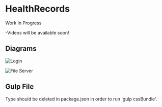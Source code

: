 # HealthRecords

Work In Progress

-Videos will be available soon!

## Diagrams

![Login](https://user-images.githubusercontent.com/70611110/148664506-9519e9a0-a256-4761-8b96-8636023ff450.png)

![File Server](https://user-images.githubusercontent.com/70611110/149989121-6de82233-b6f9-417e-98c5-8fdd5680ab39.jpg)

## Gulp File

Type should be deleted in package.json in order to run 'gulp cssBundle'.
